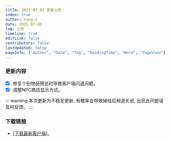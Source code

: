 ```yaml
---
title: 2025-07-03 更新公告
index: true
author: Vang-z
date: 2025-07-03
tag: 公告
timeline: true
editLink: false
contributors: false
lastUpdated: false
pageInfo: ["Author", "Date", "Tag", "ReadingTime", "Word", "PageView"]
---
```


### 更新内容
- [x] 修复个别物品预览时导致客户端闪退问题。
- [x] 调整<a>NPC商店</a>显示方式。

::: warning
本次更新为不稳定更新, 有概率会导致掉线后频道关闭, 出现此问题请及时反馈。
:::

### 下载链接
- [[下载最新客户端]](http://43.136.185.119:5244/d/RFOClient/App/%E8%82%A5%E7%81%B5%E7%9A%84%E5%A5%87%E5%A6%99%E5%B9%BB%E6%83%B3_x64-setup.exe?sign=vMSVetNq4jIzakRvkPTFCeuQkazn6fHRVCrozVwsOYc=:0)。
